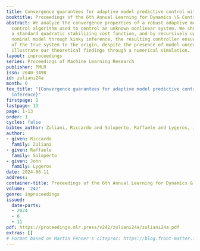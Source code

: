 ```yaml
---
title: Convergence guarantees for adaptive model predictive control with kinky inference
booktitle: Proceedings of the 6th Annual Learning for Dynamics \& Control Conference
abstract: We analyze the convergence properties of a robust adaptive model predictive
  control algorithm used to control an unknown nonlinear system. We show that by employing
  a standard quadratic stabilizing cost function, and by recursively updating the
  nominal model through kinky inference, the resulting controller ensures convergence
  of the true system to the origin, despite the presence of model uncertainty. We
  illustrate our theoretical findings through a numerical simulation.
layout: inproceedings
series: Proceedings of Machine Learning Research
publisher: PMLR
issn: 2640-3498
id: zuliani24a
month: 0
tex_title: "{Convergence guarantees for adaptive model predictive control with kinky
  inference}"
firstpage: 1
lastpage: 13
page: 1-13
order: 1
cycles: false
bibtex_author: Zuliani, Riccardo and Soloperto, Raffaele and Lygeros, John
author:
- given: Riccardo
  family: Zuliani
- given: Raffaele
  family: Soloperto
- given: John
  family: Lygeros
date: 2024-06-11
address:
container-title: Proceedings of the 6th Annual Learning for Dynamics & Control Conference
volume: '242'
genre: inproceedings
issued:
  date-parts:
  - 2024
  - 6
  - 11
pdf: https://proceedings.mlr.press/v242/zuliani24a/zuliani24a.pdf
extras: []
# Format based on Martin Fenner's citeproc: https://blog.front-matter.io/posts/citeproc-yaml-for-bibliographies/
---
```

